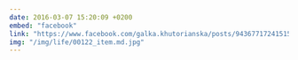 ```yaml
---
date: 2016-03-07 15:20:09 +0200
embed: "facebook"
link: "https://www.facebook.com/galka.khutorianska/posts/943677172415158"
img: "/img/life/00122_item.md.jpg"
---
```

